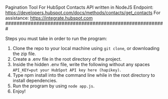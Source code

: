 Pagination Tool For HubSpot Contacts API written in NodeJS
Endpoint: https://developers.hubspot.com/docs/methods/contacts/get_contacts
For assistance: https://integrate.hubspot.com
#########################################################

Steps you must take in order to run the program:

1. Clone the repo to your local machine using `git clone`, or downloading the zip file.
2. Create a .env file in the root directory of the project.
3. Inside the hidden .env file, write the following without any spaces `API_KEY=put your HubSpot API key here (hapikey)`.
4. Type npm install into the command line while in the root directory to install dependencies.
5. Run the program by using `node app.js`.
6. Enjoy!